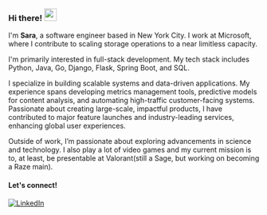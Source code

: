 ### Hi there! <img src="https://emojis.slackmojis.com/emojis/images/1536351075/4594/blob-wave.gif" width="25"/>

I'm **Sara**, a software engineer based in New York City. I work at Microsoft, where I contribute to scaling storage operations to a near limitless capacity.

I'm primarily interested in full-stack development. My tech stack includes Python, Java, Go, Django, Flask, Spring Boot, and SQL.

I specialize in building scalable systems and data-driven applications. My experience spans developing metrics management tools, predictive models for content analysis, and automating high-traffic customer-facing systems. Passionate about creating large-scale, impactful products, I have contributed to major feature launches and industry-leading services, enhancing global user experiences. 

Outside of work, I’m passionate about exploring advancements in science and technology. I also play a lot of video games and my current mission is to, at least,  be presentable at Valorant(still a Sage, but working on becoming a Raze main).

#### Let's connect!
[<img alt="LinkedIn" src="https://img.shields.io/badge/LinkedIn-%230E76A8.svg?&style=for-the-badge&logo=LinkedIn&logoColor=white" />](https://www.linkedin.com/in/saramshirodkar/)
